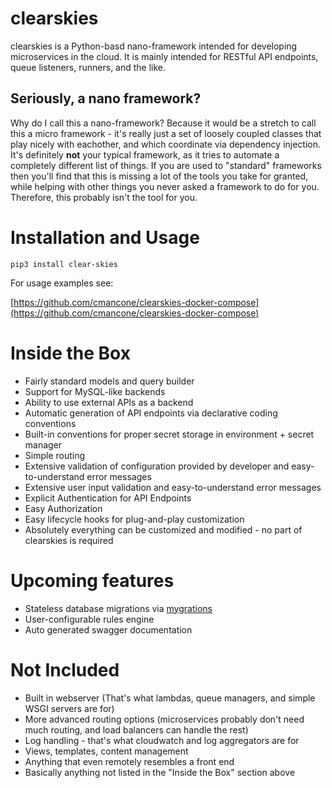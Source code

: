 # clearskies

clearskies is a Python-basd nano-framework intended for developing microservices in the cloud.  It is mainly intended for RESTful API endpoints, queue listeners, runners, and the like.

## Seriously, a nano framework?

Why do I call this a nano-framework?  Because it would be a stretch to call this a micro framework - it's really just a set of loosely coupled classes that play nicely with eachother, and which coordinate via dependency injection.  It's definitely **not** your typical framework, as it tries to automate a completely different list of things.  If you are used to "standard" frameworks then you'll find that this is missing a lot of the tools you take for granted, while helping with other things you never asked a framework to do for you.  Therefore, this probably isn't the tool for you.

# Installation and Usage

```
pip3 install clear-skies
```

For usage examples see:

[https://github.com/cmancone/clearskies-docker-compose](https://github.com/cmancone/clearskies-docker-compose)

# Inside the Box

 - Fairly standard models and query builder
 - Support for MySQL-like backends
 - Ability to use external APIs as a backend
 - Automatic generation of API endpoints via declarative coding conventions
 - Built-in conventions for proper secret storage in environment + secret manager
 - Simple routing
 - Extensive validation of configuration provided by developer and easy-to-understand error messages
 - Extensive user input validation and easy-to-understand error messages
 - Explicit Authentication for API Endpoints
 - Easy Authorization
 - Easy lifecycle hooks for plug-and-play customization
 - Absolutely everything can be customized and modified - no part of clearskies is required

# Upcoming features

 - Stateless database migrations via [mygrations](https://github.com/cmancone/mygrations)
 - User-configurable rules engine
 - Auto generated swagger documentation

# Not Included

 - Built in webserver (That's what lambdas, queue managers, and simple WSGI servers are for)
 - More advanced routing options (microservices probably don't need much routing, and load balancers can handle the rest)
 - Log handling - that's what cloudwatch and log aggregators are for
 - Views, templates, content management
 - Anything that even remotely resembles a front end
 - Basically anything not listed in the "Inside the Box" section above
